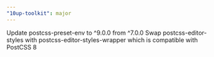 ```yaml
---
"10up-toolkit": major
---
```


Update postcss-preset-env to ^9.0.0 from ^7.0.0
Swap postcss-editor-styles with postcss-editor-styles-wrapper which is compatible with PostCSS 8
